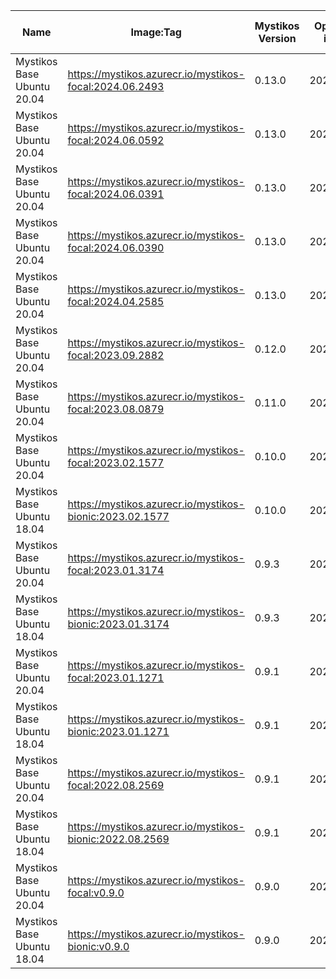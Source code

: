 | Name | Image:Tag | Mystikos Version | Open Enclave image tag | Intel SGX PSW version | Intel SGX DCAP version |
| ---- | --------- | ---------------- | ---------------------- | --------------------- | ---------------------- |
| Mystikos Base Ubuntu 20.04 | https://mystikos.azurecr.io/mystikos-focal:2024.06.2493 | 0.13.0 | 2024.06.1987 | 2.24.100.3-focal1 | 1.21.100.3-focal1 |
| Mystikos Base Ubuntu 20.04 | https://mystikos.azurecr.io/mystikos-focal:2024.06.0592 | 0.13.0 | 2024.06.03116 | 2.23.100.2-focal1 | 1.20.100.2-focal1 |
| Mystikos Base Ubuntu 20.04 | https://mystikos.azurecr.io/mystikos-focal:2024.06.0391 | 0.13.0 | 2024.04.12111 | 2.23.100.2-focal1 | 1.20.100.2-focal1 |
| Mystikos Base Ubuntu 20.04 | https://mystikos.azurecr.io/mystikos-focal:2024.06.0390 | 0.13.0 | 2024.02.26107 | 2.23.100.2-focal1 | 1.20.100.2-focal1 |
| Mystikos Base Ubuntu 20.04 | https://mystikos.azurecr.io/mystikos-focal:2024.04.2585 | 0.13.0 | 2024.02.26107 | 2.23.100.2-focal1 | 1.20.100.2-focal1 |
| Mystikos Base Ubuntu 20.04 | https://mystikos.azurecr.io/mystikos-focal:2023.09.2882 | 0.12.0 | 2023.08.3057 | 2.21.100.1-focal1 | 1.18.100.1-focal1 |
| Mystikos Base Ubuntu 20.04 | https://mystikos.azurecr.io/mystikos-focal:2023.08.0879 | 0.11.0 | 2023.07.1986 | 2.19.100.3-focal1 | 1.16.100.2-focal1 |
| Mystikos Base Ubuntu 20.04 | https://mystikos.azurecr.io/mystikos-focal:2023.02.1577 | 0.10.0 | 2023.02.0855 | 2.18.101.1-focal1 | 1.15.100.3-focal1 |
| Mystikos Base Ubuntu 18.04 | https://mystikos.azurecr.io/mystikos-bionic:2023.02.1577 | 0.10.0 | 2023.02.0855 | 2.18.101.1-bionic1 | 1.15.100.3-bionic1 |
| Mystikos Base Ubuntu 20.04 | https://mystikos.azurecr.io/mystikos-focal:2023.01.3174 | 0.9.3 | 2023.01.0451 | 2.18.100.3-focal1 | 1.15.100.3-focal1 |
| Mystikos Base Ubuntu 18.04 | https://mystikos.azurecr.io/mystikos-bionic:2023.01.3174 | 0.9.3 | 2023.01.0451 | 2.18.100.3-bionic1 | 1.15.100.3-bionic1 |
| Mystikos Base Ubuntu 20.04 | https://mystikos.azurecr.io/mystikos-focal:2023.01.1271 | 0.9.1 | 2023.01.0451 | 2.18.100.3-focal1 | 1.15.100.3-focal1 |
| Mystikos Base Ubuntu 18.04 | https://mystikos.azurecr.io/mystikos-bionic:2023.01.1271 | 0.9.1 | 2023.01.0451 | 2.18.100.3-bionic1 | 1.15.100.3-bionic1 |
| Mystikos Base Ubuntu 20.04 | https://mystikos.azurecr.io/mystikos-focal:2022.08.2569 | 0.9.1 | 2022.08.1740 | 2.17.100.3-focal1 | 1.14.100.3-focal1 |
| Mystikos Base Ubuntu 18.04 | https://mystikos.azurecr.io/mystikos-bionic:2022.08.2569 | 0.9.1 | 2022.08.1740 | 2.17.100.3-bionic1 | 1.14.100.3-bionic1 |
| Mystikos Base Ubuntu 20.04 | https://mystikos.azurecr.io/mystikos-focal:v0.9.0 | 0.9.0 | 2022.06.1626 | 2.17.100.3-focal1 | 1.14.100.3-focal1 |
| Mystikos Base Ubuntu 18.04 | https://mystikos.azurecr.io/mystikos-bionic:v0.9.0 | 0.9.0 | 2022.06.1626 | 2.17.100.3-bionic1 | 1.14.100.3-bionic1 |
